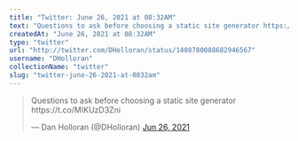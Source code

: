 ```yaml
---
title: "Twitter: June 26, 2021 at 08:32AM"
text: "Questions to ask before choosing a static site generator https://t.co/MIKUzD3Zni"
createdAt: "June 26, 2021 at 08:32AM"
type: "twitter"
url: "http://twitter.com/DHolloran/status/1408780088682946567"
username: "DHolloran"
collectionName: "twitter"
slug: "twitter-june-26-2021-at-0832am"
---
```


<blockquote class="twitter-tweet">
  <p lang="en" dir="ltr">Questions to ask before choosing a static site generator https://t.co/MIKUzD3Zni</p>
  &mdash; Dan Holloran (@DHolloran)
  <a href="https://twitter.com/DHolloran/status/1408780088682946567">Jun 26, 2021</a>
</blockquote>
<script async src="https://platform.twitter.com/widgets.js" charset="utf-8"></script>

